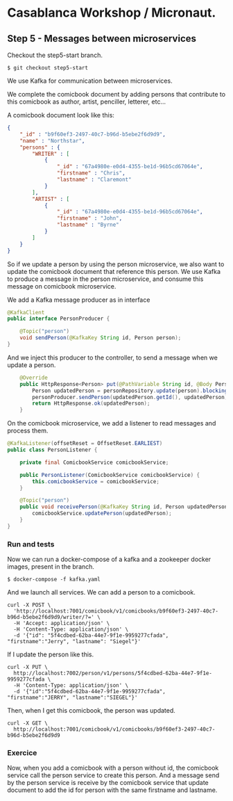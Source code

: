 # Casablanca Workshop / Micronaut.

## Step 5 - Messages between microservices

Checkout the step5-start branch.

```shell
$ git checkout step5-start
```

We use Kafka for communication between microservices.

We complete the comicbook document by adding persons that contribute to this comicbook as author, artist, penciller, letterer, etc...

A comicbook document look like this:

```json
{
    "_id" : "b9f60ef3-2497-40c7-b96d-b5ebe2f6d9d9",
    "name" : "Northstar",
    "persons" : {
        "WRITER" : [ 
            {
                "_id" : "67a4980e-e0d4-4355-be1d-96b5cd67064e",
                "firstname" : "Chris",
                "lastname" : "Claremont"
            }
        ],
        "ARTIST" : [ 
            {
                "_id" : "67a4980e-e0d4-4355-be1d-96b5cd67064e",
                "firstname" : "John",
                "lastname" : "Byrne"
            }
        ]
    }
}
```
So if we update a person by using the person microservice, we also want to update the comicbook document that reference this person. We use Kafka to produce a message in the person microservice, and consume this message on comicbook microservice.

We add a Kafka message producer as in interface

```java
@KafkaClient
public interface PersonProducer {

    @Topic("person")
    void sendPerson(@KafkaKey String id, Person person);
}
```

And we inject this producer to the controller, to send a message when we update a person.

```java
    @Override
    public HttpResponse<Person> put(@PathVariable String id, @Body Person person) {
        Person updatedPerson = personRepository.update(person).blockingGet();
        personProducer.sendPerson(updatedPerson.getId(), updatedPerson);
        return HttpResponse.ok(updatedPerson);
    }

```

On the comicbook microservice, we add a listener to read messages and process them.

```java
@KafkaListener(offsetReset = OffsetReset.EARLIEST)
public class PersonListener {

    private final ComicbookService comicbookService;

    public PersonListener(ComicbookService comicbookService) {
        this.comicbookService = comicbookService;
    }

    @Topic("person")
    public void receivePerson(@KafkaKey String id, Person updatedPerson) {
        comicbookService.updatePerson(updatedPerson);
    }
}
```

### Run and tests

Now we can run a docker-compose of a kafka and a zookeeper docker images, present in the branch.

```shell
$ docker-compose -f kafka.yaml
```

And we launch all services. We can add a person to a comicbook.

```shell
curl -X POST \
  'http://localhost:7001/comicbook/v1/comicbooks/b9f60ef3-2497-40c7-b96d-b5ebe2f6d9d9/writer/?=' \
  -H 'Accept: application/json' \
  -H 'Content-Type: application/json' \
  -d '{"id": "5f4cdbed-62ba-44e7-9f1e-9959277cfada", "firstname":"Jerry", "lastname": "Siegel"}'
```

If I update the person like this.

```shell
curl -X PUT \
  http://localhost:7002/person/v1/persons/5f4cdbed-62ba-44e7-9f1e-9959277cfada \
  -H 'Content-Type: application/json' \
  -d '{"id":"5f4cdbed-62ba-44e7-9f1e-9959277cfada", "firstname":"JERRY", "lastname":"SIEGEL"}'
```

Then, when I get this comicbook, the person was updated.

```shell
curl -X GET \
  http://localhost:7001/comicbook/v1/comicbooks/b9f60ef3-2497-40c7-b96d-b5ebe2f6d9d9
```

### Exercice

Now, when you add a comicbook with a person without id, the comicbook service call the person service to create this person. And a message send by the person service is receive by the comicbook service that update document to add the id for person with the same firstname and lastname.

